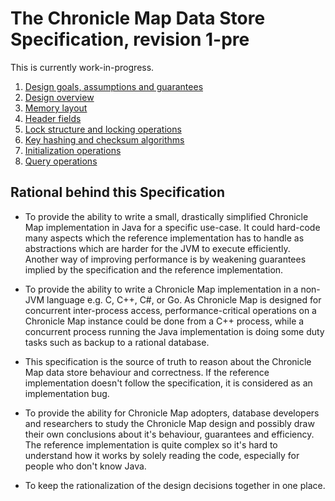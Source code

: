 # The Chronicle Map Data Store Specification, revision 1-pre

This is currently work-in-progress.

 1. [Design goals, assumptions and guarantees](1-design-goals.md)
 2. [Design overview](2-design-overview.md)
 3. [Memory layout](3-memory-layout.md)
   1. [Header fields](3_1-header-fields.md)
   2. [Lock structure and locking operations](3_2-lock-structure.md)
 4. [Key hashing and checksum algorithms](4-hashing-algorithms.md)
 5. [Initialization operations](5-initialization.md)
 6. [Query operations](6-queries.md)

## Rational behind this Specification

 - To provide the ability to write a small, drastically simplified Chronicle Map implementation in
 Java for a specific use-case. It could hard-code many aspects which the reference implementation
 has to handle as abstractions which are harder for the JVM to execute efficiently. Another way of
 improving performance is by weakening guarantees implied by the specification and the reference
 implementation.

 - To provide the ability to write a Chronicle Map implementation in a non-JVM language e.g. C, C++,
 C#, or Go. As Chronicle Map is designed for concurrent inter-process access, performance-critical
 operations on a Chronicle Map instance could be done from a C++ process, while a concurrent process
 running the Java implementation is doing some duty tasks such as backup to a rational database.

 - This specification is the source of truth to reason about the Chronicle Map data store behaviour
 and correctness. If the reference implementation doesn't follow the specification, it is considered
 as an implementation bug.

 - To provide the ability for Chronicle Map adopters, database developers and researchers to study
 the Chronicle Map design and possibly draw their own conclusions about it's behaviour, guarantees
 and efficiency. The reference implementation is quite complex so it's hard to understand how it
 works by solely reading the code, especially for people who don't know Java.

 - To keep the rationalization of the design decisions together in one place.
